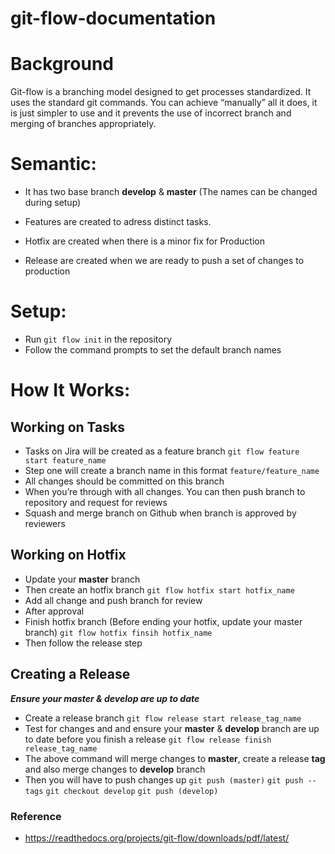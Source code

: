 # git-flow-documentation

# Background

Git-flow is a branching model designed to get processes standardized. It uses the standard git commands. You can achieve “manually” all it does, it is just simpler to use and it prevents the use of incorrect branch and merging of branches appropriately.

# Semantic:
- It has two base branch **develop** & **master** (The names can be changed during setup)

- Features are created to adress distinct tasks.

- Hotfix are created when there is a minor fix for Production

- Release are created when we are ready to push a set of changes to production

# Setup:
- Run `git flow init` in the repository
- Follow the command prompts to set the default branch names


# How It Works:

## Working on Tasks
-	Tasks on Jira will be created as a feature branch 
    `git flow feature start feature_name`
-	Step one will create a branch name in this format `feature/feature_name`
-	All changes should be committed on this branch 
-	When you’re through with all changes. You can then push branch to repository and request for reviews 
-   Squash and merge branch on Github when branch is approved by reviewers

## Working on Hotfix
-	Update your **master** branch
-	Then create an hotfix branch 
    `git flow hotfix start hotfix_name`
-   Add all change and push branch for review    
-   After approval 
-   Finish hotfix branch (Before ending your hotfix, update your master branch)
    `git flow hotfix finsih hotfix_name`
-   Then follow the release step

## Creating a Release
_**Ensure your master & develop are up to date**_
-  Create a release branch 
   `git flow release start release_tag_name`
-  Test for changes and and ensure your **master** & **develop** branch are up to date before you finish a release
    `git flow release finish release_tag_name`   
-  The above command will merge changes to **master**, create a release **tag** and also merge changes to **develop** branch 
-  Then you will have to push changes up
   `git push (master)`
   `git push --tags`
   `git checkout develop`
   `git push (develop)`
   
   
### Reference
- https://readthedocs.org/projects/git-flow/downloads/pdf/latest/
